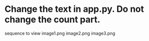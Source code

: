 # Change the text in app.py. Do not change the count part.
sequence to view 
image1.png
image2.png
 image3.png
